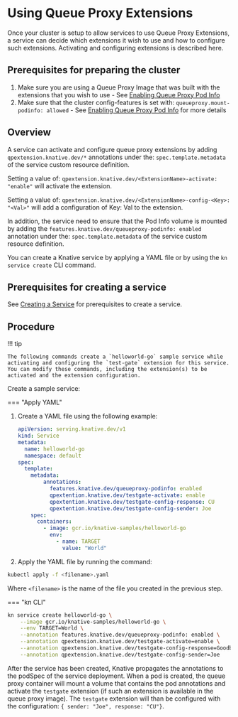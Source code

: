 # Using Queue Proxy Extensions

Once your cluster is setup to allow services to use Queue Proxy Extensions, a service can decide which extensions it wish to use and how to configure such extensions. Activating and configuring extensions is described here.

## Prerequisites for preparing the cluster

1. Make sure you are using a Queue Proxy Image that was built with the extensions that you wish to use - See [Enabling Queue Proxy Pod Info](../queue-extensions.md)
1. Make sure that the cluster config-features is set with: `queueproxy.mount-podinfo: allowed`  - See [Enabling Queue Proxy Pod Info](../configuration/feature-flags.md#queue-proxy-pod-info) for more details

## Overview

A service can activate and configure queue proxy extensions by adding `qpextension.knative.dev/*` annotations under the: `spec.template.metadata` of the service custom resource definition.

Setting a value of: `qpextension.knative.dev/<ExtensionName>-activate: "enable"` will activate the extension.

Setting a value of: `qpextension.knative.dev/<ExtensionName>-config-<Key>: "<Val>"` will add a configuration of Key: Val to the extension.

In addition, the service need to ensure that the Pod Info volume is mounted by adding the `features.knative.dev/queueproxy-podinfo: enabled` annotation under the: `spec.template.metadata` of the service custom resource definition.

You can create a Knative service by applying a YAML file or by using the `kn service create` CLI command.

## Prerequisites for creating a service

See [Creating a Service](./creating-services.md) for prerequisites to create a service.

## Procedure

!!! tip

    The following commands create a `helloworld-go` sample service while activating and configuring the `test-gate` extension for this service. You can modify these commands, including the extension(s) to be activated and the extension configuration.

Create a sample service:

=== "Apply YAML"

1. Create a YAML file using the following example:
    ```yaml
    apiVersion: serving.knative.dev/v1
    kind: Service
    metadata:
      name: helloworld-go
      namespace: default
    spec:
      template:
        metadata:
            annotations:
              features.knative.dev/queueproxy-podinfo: enabled
              qpextention.knative.dev/testgate-activate: enable
              qpextention.knative.dev/testgate-config-response: CU
              qpextention.knative.dev/testgate-config-sender: Joe
        spec:
          containers:
            - image: gcr.io/knative-samples/helloworld-go
              env:
                - name: TARGET
                  value: "World"
    ```
1. Apply the YAML file by running the command:
```bash
kubectl apply -f <filename>.yaml
```
Where `<filename>` is the name of the file you created in the previous step.

=== "kn CLI"
```sh
kn service create helloworld-go \
    --image gcr.io/knative-samples/helloworld-go \
    --env TARGET=World \
    --annotation features.knative.dev/queueproxy-podinfo: enabled \
    --annotation qpextension.knative.dev/testgate-activate=enable \
    --annotation qpextension.knative.dev/testgate-config-response=Goodbye \
    --annotation qpextension.knative.dev/testgate-config-sender=Joe
```

After the service has been created, Knative propagates the annotations to the podSpec of the service deployment. When a pod is created, the queue proxy container will mount a volume that contains the pod annotations and activate the `testgate` extension (if such an extension is available in the queue proxy image). The `testgate` extension will than be configured with the configuration: `{ sender: "Joe", response: "CU"}`.
